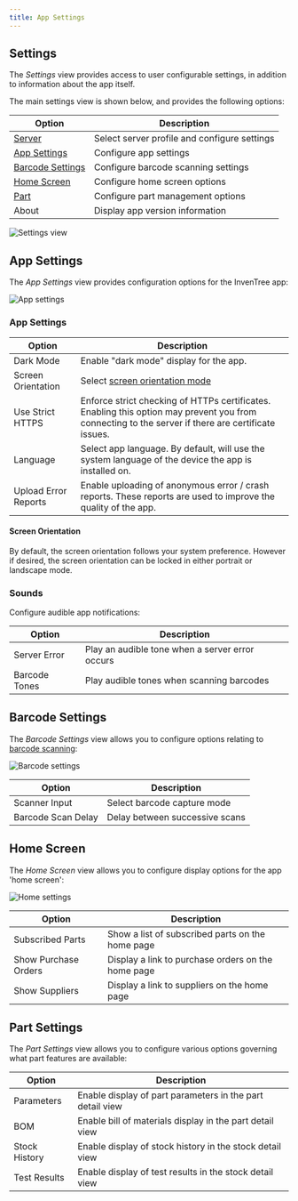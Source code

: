 ```yaml
---
title: App Settings
---
```


## Settings

The *Settings* view provides access to user configurable settings, in addition to information about the app itself.

The main settings view is shown below, and provides the following options:

| Option | Description |
| --- | --- |
| [Server](./connect.md) | Select server profile and configure settings |
| [App Settings](#app-settings) | Configure app settings |
| [Barcode Settings](#barcode-settings) | Configure barcode scanning settings |
| [Home Screen](#home-screen) | Configure home screen options |
| [Part](#part-settings) | Configure part management options |
| About | Display app version information |

![Settings view](/img/app/settings.png)

## App Settings

The *App Settings* view provides configuration options for the InvenTree app:

![App settings](/img/app/app_settings.png)

### App Settings

| Option | Description |
| --- | --- |
| Dark Mode | Enable "dark mode" display for the app. |
| Screen Orientation | Select [screen orientation mode](#screen-orientation) |
| Use Strict HTTPS | Enforce strict checking of HTTPs certificates. Enabling this option may prevent you from connecting to the server if there are certificate issues. |
| Language | Select app language. By default, will use the system language of the device the app is installed on. |
| Upload Error Reports | Enable uploading of anonymous error / crash reports. These reports are used to improve the quality of the app. |

#### Screen Orientation

By default, the screen orientation follows your system preference. However if desired, the screen orientation can be locked in either portrait or landscape mode.

### Sounds

Configure audible app notifications:

| Option | Description |
| --- | --- |
| Server Error | Play an audible tone when a server error occurs |
| Barcode Tones | Play audible tones when scanning barcodes |

## Barcode Settings

The *Barcode Settings* view allows you to configure options relating to [barcode scanning](./barcode.md):

![Barcode settings](/img/app/barcode_settings.png)

| Option | Description |
| --- | --- |
| Scanner Input | Select barcode capture mode |
| Barcode Scan Delay | Delay between successive scans |

## Home Screen

The *Home Screen* view allows you to configure display options for the app 'home screen':

![Home settings](/img/app/home_settings.png)

| Option | Description |
| --- | --- |
| Subscribed Parts | Show a list of subscribed parts on the home page |
| Show Purchase Orders | Display a link to purchase orders on the home page |
| Show Suppliers | Display a link to suppliers on the home page |

## Part Settings

The *Part Settings* view allows you to configure various options governing what part features are available:

| Option | Description |
| --- | --- |
| Parameters | Enable display of part parameters in the part detail view |
| BOM | Enable bill of materials display in the part detail view |
| Stock History | Enable display of stock history in the stock detail view |
| Test Results | Enable display of test results in the stock detail view |
